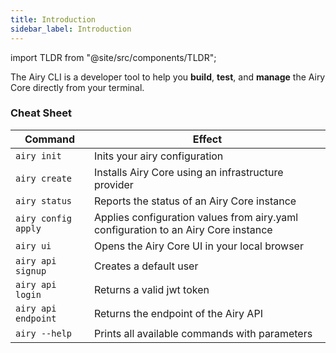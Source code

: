 ```yaml
---
title: Introduction
sidebar_label: Introduction
---
```


import TLDR from "@site/src/components/TLDR";

<TLDR>

The Airy CLI is a developer tool to help you **build**, **test**, and **manage**
the Airy Core directly from your terminal.

</TLDR>

### Cheat Sheet

| Command             | Effect                                                                             |
| ------------------- | ---------------------------------------------------------------------------------- |
| `airy init`         | Inits your airy configuration                                                      |
| `airy create`       | Installs Airy Core using an infrastructure provider                                |
| `airy status`       | Reports the status of an Airy Core instance                                        |
| `airy config apply` | Applies configuration values from airy.yaml configuration to an Airy Core instance |
| `airy ui`           | Opens the Airy Core UI in your local browser                                       |
| `airy api signup`   | Creates a default user                                                             |
| `airy api login`    | Returns a valid jwt token                                                          |
| `airy api endpoint` | Returns the endpoint of the Airy API                                               |
| `airy --help`       | Prints all available commands with parameters                                      |
